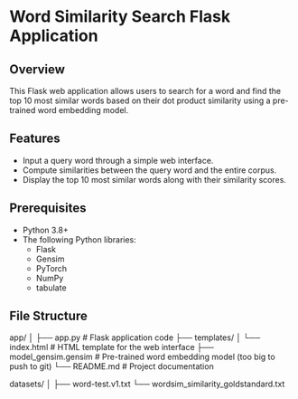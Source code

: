# Word Similarity Search Flask Application

## Overview

This Flask web application allows users to search for a word and find the top 10 most similar words based on their dot product similarity using a pre-trained word embedding model.

## Features

- Input a query word through a simple web interface.
- Compute similarities between the query word and the entire corpus.
- Display the top 10 most similar words along with their similarity scores.

## Prerequisites

- Python 3.8+
- The following Python libraries:
  - Flask
  - Gensim
  - PyTorch
  - NumPy
  - tabulate

## File Structure

app/ │ ├── app.py # Flask application code ├── templates/ │ └── index.html # HTML template for the web interface ├── model_gensim.gensim # Pre-trained word embedding model (too big to push to git) └── README.md # Project documentation

datasets/ │ ├── word-test.v1.txt └── wordsim_similarity_goldstandard.txt



